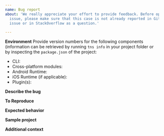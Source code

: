 ```yaml
---
name: Bug report
about: 'We really appreciate your effort to provide feedback. Before opening a new
  issue, please make sure that this case is not already reported in GitHub as an
  issue or in StackOverflow as a question.'
  
---
```


**Environment**
Provide version numbers for the following components (information can be retrieved by running `tns info` in your project folder or by inspecting the `package.json` of the project:
 - CLI: 
 - Cross-platform modules:
 - Android Runtime:
 - iOS Runtime (if applicable):
 - Plugin(s):

**Describe the bug**
<!-- A clear and concise description of what the bug is. Please, explain whether it's a build time error or a runtime error. More detailed logs can be easily obtained by following the instructions in this guide: https://docs.nativescript.org/get-support#how-to-obtain-diagnostic-reports -->

**To Reproduce**
<!-- Commands used or steps taken to reproduce the behaviour -->

**Expected behavior**

**Sample project**
<!-- If possible, provide a link from the [Playground](https://play.nativescript.org) with reproduction of the problem. If not, consider attaching a sample project or link to a repository with such project.-->

**Additional context**
<!-- Add any other context about the problem here.-->
